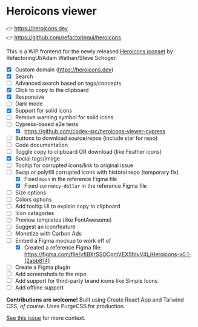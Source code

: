 # Heroicons viewer

👉 https://heroicons.dev<br>
👉 https://github.com/refactoringui/heroicons

This is a WIP frontend for the newly released [Heroicons iconset](https://github.com/refactoringui/heroicons) by RefactoringUI/Adam Wathan/Steve Schoger.

- [x] Custom domain (https://heroicons.dev)
- [x] Search
- [ ] Advanced search based on tags/concepts
- [x] Click to copy to the clipboard
- [x] Responsive
- [ ] Dark mode
- [x] Support for solid icons
- [ ] Remove warning symbol for solid icons
- [ ] Cypress-based e2e tests
  - [x] https://github.com/codex-src/heroicons-viewer-cypress
- [ ] Buttons to download source/repos (include star for repo)
- [ ] Code documentation
- [ ] Toggle copy to clipboard OR download (like Feather icons)
- [x] Social tags/image
- [ ] Tooltip for corrupted icons/link to original issue
- [ ] Swap or polyfill corrupted icons with historal repo (temporary fix)
  - [x] Fixed `moon` in the reference Figma file
  - [x] Fixed `currency-dollar` in the reference Figma file
- [ ] Size options
- [ ] Colors options
- [ ] Add tooltip UI to explain copy to clipboard
- [ ] Icon catagories
- [ ] Preview templates (like FontAwesome)
- [ ] Suggest an icon/feature
- [ ] Monetize with Carbon Ads
- [ ] Embed a Figma mockup to work off of
  - [x] Created a reference Figma file: https://figma.com/file/vfjBXrSSOCgmVEX5fdvV4L/Heroicons-v0.1-(2abb814)
- [ ] Create a Figma plugin
- [ ] Add screenshots to the repo
- [ ] Add support for third-party brand icons like Simple Icons
- [ ] Add offline support

**Contributions are welcome!** Built using Create React App and Tailwind CSS, _of course_. Uses PurgeCSS for production.

[See this issue](https://github.com/refactoringui/heroicons/issues/2#issue-570090097) for more context.
